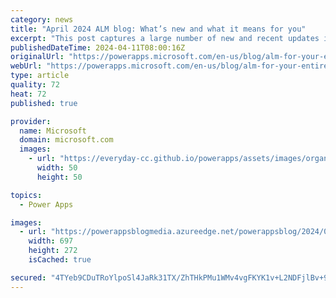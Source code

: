 ```yaml
---
category: news
title: "April 2024 ALM blog: What’s new and what it means for you"
excerpt: "This post captures a large number of new and recent updates in context of the broader vision and user journey for ALM in Power Platform. Learn about these capabilities, how they work together, and how to align your organization’s ALM strategy for the next generation of growth.\n"
publishedDateTime: 2024-04-11T08:00:16Z
originalUrl: "https://powerapps.microsoft.com/en-us/blog/alm-for-your-entire-organization-april-2024-update/"
webUrl: "https://powerapps.microsoft.com/en-us/blog/alm-for-your-entire-organization-april-2024-update/"
type: article
quality: 72
heat: 72
published: true

provider:
  name: Microsoft
  domain: microsoft.com
  images:
    - url: "https://everyday-cc.github.io/powerapps/assets/images/organizations/microsoft.com-50x50.jpg"
      width: 50
      height: 50

topics:
  - Power Apps

images:
  - url: "https://powerappsblogmedia.azureedge.net/powerappsblog/2024/04/cross-geo-deployments.png"
    width: 697
    height: 272
    isCached: true

secured: "4TYeb9CDuTRoYlpoSl4JaRk31TX/ZhTHkPMu1WMv4vgFKYK1v+L2NDFjlBv+9fo8FzvTmyA7IHhUmDersVBfkWM2jxkCTENRYNaTptokAXX52nILYIAcvi/2WpPIl1zxPpDVs7OnBHc8dkcoVKhb9kOqVbf+YJCkG2kLEf3hNDv0D6nTzRgRBWCZKNh2CBlQMrB/cKYV2N3kTQwn0J8tA4UgnrRtFzkDzMxMzRha9k4sF3vy+0+LlH7mOq3dLGBBmS2Ke4diqqSz4Y9Wp7qS6jMd9gSuC0zqliv4YijZ7+BfjX8YWN+d0WHgGIxdQUcGm0IqX4WR/HdRFQd2keWIv5V6bmn7pKNtuEsvWy1JWME=;ORISHLzHbNK0KgTaZapi/g=="
---
```


